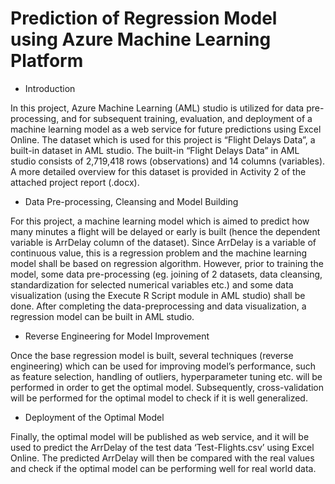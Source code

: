 # Prediction of Regression Model using Azure Machine Learning Platform

- Introduction

In this project, Azure Machine Learning (AML) studio is utilized for data pre-processing, and for subsequent training, evaluation, and deployment of a machine learning model as a web service for future predictions using Excel Online. The dataset which is used for this project is “Flight Delays Data”, a built-in dataset in AML studio. The built-in “Flight Delays Data” in AML studio consists of 2,719,418 rows (observations) and 14 columns (variables). A more detailed overview for this dataset is provided in Activity 2 of the attached project report (.docx).

- Data Pre-processing, Cleansing and Model Building

For this project, a machine learning model which is aimed to predict how many minutes a flight will be delayed or early is built (hence the dependent variable is ArrDelay column of the dataset). Since ArrDelay is a variable of continuous value, this is a regression problem and the machine learning model shall be based on regression algorithm. However, prior to training the model, some data pre-processing (eg. joining of 2 datasets, data cleansing, standardization for selected numerical variables etc.) and some data visualization (using the Execute R Script module in AML studio) shall be done. After completing the data-preprocessing and data visualization, a regression model can be built in AML studio. 

- Reverse Engineering for Model Improvement

Once the base regression model is built, several techniques (reverse engineering) which can be used for improving model’s performance, such as feature selection, handling of outliers, hyperparameter tuning etc. will be performed in order to get the optimal model. Subsequently, cross-validation will be performed for the optimal model to check if it is well generalized. 

- Deployment of the Optimal Model

Finally, the optimal model will be published as web service, and it will be used to predict the ArrDelay of the test data ‘Test-Flights.csv’ using Excel Online. The predicted ArrDelay will then be compared with the real values and check if the optimal model can be performing well for real world data.











